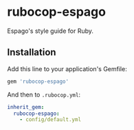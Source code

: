 # rubocop-espago
Espago's style guide for Ruby.

## Installation

Add this line to your application's Gemfile:

```ruby
gem 'rubocop-espago'
```

And then to `.rubocop.yml`:

```yaml
inherit_gem:
  rubocop-espago:
    - config/default.yml
```
